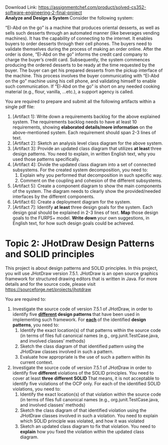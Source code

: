 Download Link: https://assignmentchef.com/product/solved-cs352-software-engineering-2-final-project
<br>
<strong> Analyze and Design a System </strong>Consider the following system:

“El-Abd on the go” is a machine that produces oriental desserts, as well as sells such desserts through an automated manner (like beverages vending machines). It has the capability of connecting to the internet. It enables buyers to order desserts through their cell phones. The buyers need to validate themselves during the process of making an order online. After the order is done, “El-Abd on the go” informs the credit card company to charge the buyer’s credit card. Subsequently, the system commences producing the ordered desserts to be ready at the time requested by the buyer. The buyer can get his prepared desserts from the pickup interface of the machine. This process involves the buyer communicating with “El-Abd on the go” machine using his cell phone, and validating himself to enable such communication. If “El-Abd on the go” is short on any needed cooking material (e.g., flour, vanilla, …etc.), a support agency is called.

You are required to prepare and submit all the following artifacts within a single pdf file:

<ol>

 <li>[Artifact 1]: Write down a requirements backlog for the above explained system. The requirements backlog needs to have at least 10 requirements, showing <strong>elaborated details/more information</strong> on the above-mentioned system. Each requirement should span 2-3 lines of text.</li>

 <li>[Artifact 2]: Sketch an analysis level class diagram for the above system.</li>

 <li>[Artifact 3]: Provide an updated class diagram that utilizes <strong>at least </strong>three design patterns. You need to explain, in written English text, why you used those patterns specifically.</li>

 <li>[Artifact 4]: Divide the updated class diagram into a set of connected subsystems. For the created system decomposition, you need to:

  <ol>

   <li>Explain why you performed that decomposition in such specific way.</li>

   <li>Comment on the coupling and cohesion of the different subsystems.</li>

  </ol></li>

 <li>[Artifact 5]: Create a component diagram to show the main components of the system. The diagram needs to clearly show the provided/needed interfaces by the different components.</li>

 <li>[Artifact 6]: Create a deployment diagram for the system.</li>

 <li>[Artifact 7]: Identify <strong>at least </strong>three design goals for the system. Each design goal should be explained in 2-3 lines of text. <strong>Map</strong> those design goals to the FURPS+ model. <strong>Write down </strong>your own suggestions, in English text, for how such design goals could be achieved.</li>

</ol>

<h1>Topic 2: JHotDraw Design Patterns and SOLID principles</h1>

This project is about design patterns and SOLID principles. In this project, you will use JHotDraw version 7.5.1. JHotDraw is an open source graphics framework for structured drawing editors that is written in Java. For more details and for the source code, please visit <a href="https://sourceforge.net/projects/jhotdraw">https://sourceforge.net/projects/jhotdraw</a>

You are required to:

<ol>

 <li>Investigate the source code of version 7.5.1 of JHotDraw, in order to identify five <strong><u>different</u> design patterns </strong>that have been used in implementing such framework. For <strong><u>each</u> </strong>of the identified <strong>design patterns</strong>, you need to:

  <ol>

   <li>Identify the exact location(s) of that patterns within the source code (in terms of files full canonical names (e.g., org.junit.TestCase.java, and involved classes’ methods)</li>

   <li>Sketch the class diagram of that identified pattern using the JHotDraw classes involved in such a pattern.</li>

   <li>Evaluate how appropriate is the use of such a pattern within its current context.</li>

  </ol></li>

 <li>Investigate the source code of version 7.5.1 of JHotDraw in order to identify five <strong>different </strong>violations of the SOLID principles. You need to cover at least <strong>three</strong> <strong>different SOLID </strong> That means, it is not acceptable to identify five violations of the OCP only. For each of the identified SOLID violations, you need to:

  <ol>

   <li>Identify the exact location(s) of that violation within the source code (in terms of files full canonical names (e.g., org.junit.TestCase.java, and involved classes’ methods)</li>

   <li>Sketch the class diagram of that identified violation using the JHotDraw classes involved in such a violation. You need to explain which SOLID principle was violated, and how it was violated</li>

   <li>Sketch an updated class diagram to fix that violation. You need to <strong>explain</strong> how you fixed the violation within the updated class diagram.</li>

  </ol></li>

</ol>














